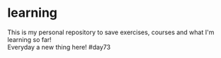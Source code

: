 # learning
This is my personal repository to save exercises, courses and what I'm learning so far!  
Everyday a new thing here! #day73

